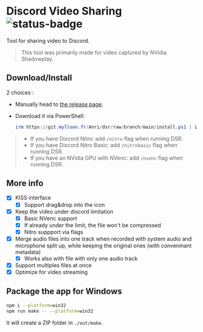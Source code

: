 # Discord Video Sharing ![status-badge](https://git.mylloon.fr/Anri/dsr/badges/workflows/release.yml/badge.svg)

Tool for sharing video to Discord.

> This tool was primarily made for video captured by NVidia Shadowplay.

## Download/Install

2 choices :

- Manually head to [the release page](https://git.mylloon.fr/Anri/dsr/releases/latest).
- Download it via PowerShell:

  ```powershell
  irm https://git.mylloon.fr/Anri/dsr/raw/branch/main/install.ps1 | iex
  ```

> - If you have Discord Nitro: add `/nitro` flag when running DSR.
> - If you have Discord Nitro Basic: add `/nitrobasic` flag when running DSR.
> - If you have an NVidia GPU with NVenc: add `/nvenc` flag when running DSR.

## More info

- [x] KISS interface
  - [x] Support drag&drop into the icon
- [x] Keep the video under discord limitation
  - [x] Basic NVenc support
  - [x] If already under the limit, the file won't be compressed
  - [x] Nitro suppport via flags
- [x] Merge audio files into one track when recorded with system audio and microphone
      split up, while keeping the original ones (with conveninant metadata)
  - [x] Works also with file with only one audio track
- [x] Support multiples files at once
- [x] Optimize for video streaming

## Package the app for Windows

```bash
npm i --platform=win32
npm run make -- --platform=win32
```

It will create a ZIP folder in `./out/make`.
